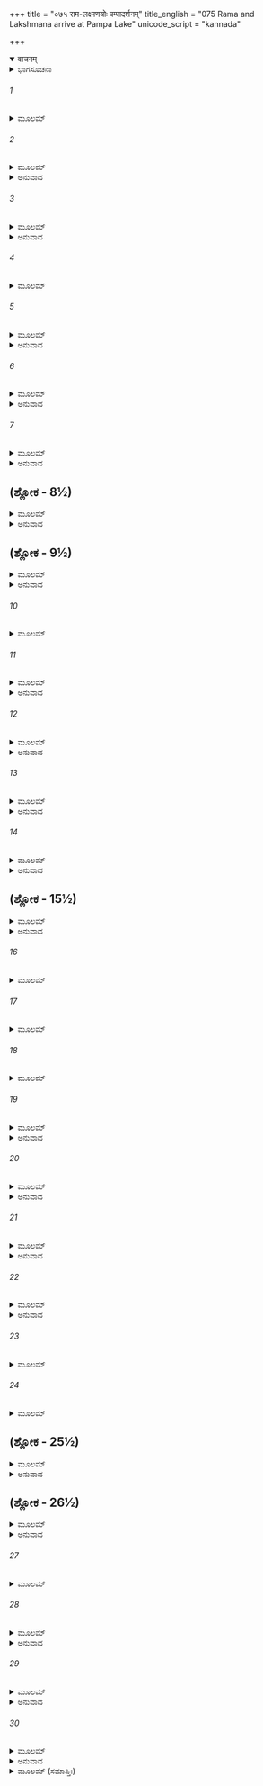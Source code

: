 +++
title = "०७५ राम-लक्ष्मणयोः पम्पादर्शनम्"
title_english = "075 Rama and Lakshmana arrive at Pampa Lake"
unicode_script = "kannada"

+++
<details open><summary>वाचनम्</summary>

<div class="audioEmbed"  caption="श्रीराम-हरिसीताराममूर्ति-घनपाठिभ्यां वचनम्" src="https://archive.org/download/Ramayana-recitation-Sriram-harisItArAmamUrti-Ghanapaati-v2/Kanda_3/Kanda_3_ARK-075-Rama_Lakshmanayoho_Pampaa_Darshanam.mp3"></div>
</details>



<details><summary>ಭಾಗಸೂಚನಾ</summary>

ಶ್ರೀರಾಮ-ಲಕ್ಷ್ಮಣರು ಸಂಭಾಷಿಸುತ್ತಾ ಪಂಪಾಸರೋವರದ ತೀರಕ್ಕೆ ಹೋದುದು
</details>

###### 1


<details><summary>ಮೂಲಮ್</summary>

ದಿವಂ ತು ತಸ್ಯಾಂ ಯಾತಾಯಾಂ ಶಬರ್ಯಾಂ ಸ್ವೇನ ತೇಜಸಾ ।  
ಲಕ್ಷ್ಮಣೇನ ಸಹ ಭ್ರಾತ್ರಾ ಚಿಂತಯಾಮಾಸ ರಾಘವಃ ॥
</details>

###### 2


<details><summary>ಮೂಲಮ್</summary>

ಚಿಂತಯಿತ್ವಾ ತು ಧರ್ಮಾತ್ಮಾ ಪ್ರಭಾವಂ ತಂ ಮಹಾತ್ಮನಾಮ್ ।  
ಹಿತಕಾರಿಣಮೇಕಾಗ್ರಂ ಲಕ್ಷ್ಮಣಂ ರಾಘವೋಽಬ್ರವೀತ್ ॥
</details>

<details><summary>ಅನುವಾದ</summary>

ತನ್ನ ತೇಜದಿಂದ ಪ್ರಕಾಶಿತಳಾದ ಶಬರಿಯು ದಿವ್ಯಲೋಕಕ್ಕೆ ತೆರಳಿದ ಬಳಿಕ ಲಕ್ಷ್ಮಣ ಸಹಿತ ಧರ್ಮಾತ್ಮಾ ಶ್ರೀರಘುನಾಥನು ಆ ಮಹಾತ್ಮಾ ಮಹರ್ಷಿಯ ಪ್ರಭಾವವನ್ನು ಚಿಂತಿಸುತ್ತಾ ತನ್ನ ಹಿತದಲ್ಲೇ ಸಂಲಗ್ನನಾಗಿದ್ದ ಏಕಾಗ್ರಚಿತ್ತ ಲಕ್ಷ್ಮಣನಲ್ಲಿ ಹೀಗೆ ಹೇಳಿದನು.॥1-2॥
</details>

###### 3


<details><summary>ಮೂಲಮ್</summary>

ದೃಷ್ಟೋಮಯಾಽಽಶ್ರಮಃ ಸೌಮ್ಯ ಬಹ್ವಾಶ್ಚರ್ಯಃ ಕೃತಾತ್ಮನಾಮ್ ।  
ವಿಶ್ವಸ್ತಮೃಗಶಾರ್ದೂಲೋ ನಾನಾ ವಿಹಗಸೇವಿತಃ ॥
</details>

<details><summary>ಅನುವಾದ</summary>

ಸೌಮ್ಯ! ನಾನು ಆ ಪುಣ್ಯಾತ್ಮ ಮಹರ್ಷಿಗಳ ಈ ಪವಿತ್ರ ಆಶ್ರಮವನ್ನು ನೋಡಿದೆ. ಇಲ್ಲಿ ಅನೇಕ ಆಶ್ಚರ್ಯಜನಕ ವಿಷಯಗಳಿವೆ. ಜಿಂಕೆ ಮತ್ತು ಹುಲಿ ಪರಸ್ಪರ ವಿಶ್ವಾಸದಿಂದ ಇವೆ. ನಾನಾ ರೀತಿಯ ಪಕ್ಷಿಗಳು ಈ ಆಶ್ರಮವನ್ನು ಸೇರಿ ವಾಸಿಸುತ್ತಿವೆ.॥3॥
</details>

###### 4


<details><summary>ಮೂಲಮ್</summary>

ಸಪ್ತಾನಾಂ ಚ ಸಮುದ್ರಾಣಾಂ ತೇಷಾಂ ತೀರ್ಥೇಷು ಲಕ್ಷ್ಮಣ ।  
ಉಪಸ್ಪೃಷ್ಟಂ ಚ ವಿಧಿವತ್ ಪಿತರಶ್ಚಾಪಿ ತರ್ಪಿತಾಃ ॥
</details>

###### 5


<details><summary>ಮೂಲಮ್</summary>

ಪ್ರಣಷ್ಟಮಶುಭಂ ತನ್ನಃ ಕಲ್ಯಾಣಂ ಸಮುಪಸ್ಥಿತಮ್ ।  
ತೇನ ತತ್ತ್ವೇನ ಹೃಷ್ಟಂ ಮೇ ಮನೋ ಲಕ್ಷ್ಮಣ ಸಂಪ್ರತಿ ॥
</details>

<details><summary>ಅನುವಾದ</summary>

ಲಕ್ಷ್ಮಣ! ಏಳು ಸಮುದ್ರಗಳ ಜಲದಿಂದ ತುಂಬಿದ ಇಲ್ಲಿನ ತೀರ್ಥದಲ್ಲಿ ನಾವು ವಿಧಿವತ್ತಾಗಿ ಸ್ನಾನ ಹಾಗೂ ಪಿತೃತರ್ಪಣ ಮಾಡಿದೆವು. ಇದರಿಂದ ನಮ್ಮ ಎಲ್ಲ ಅನಿಷ್ಟವು ನಾಶವಾಯಿತು. ಈಗ ನಮ್ಮ ಶ್ರೇಯಸ್ಸಿನ ಸಮಯ ಬಂದಿದೆ. ಸುಮಿತ್ರಾಕುಮಾರ! ಇದರಿಂದ ಈಗ ನನ್ನ ಮನಸ್ಸಿನಲ್ಲಿ ಹೆಚ್ಚಿದ ಪ್ರಸನ್ನತೆ ಉಂಟಾಗಿದೆ.॥4-5॥
</details>

###### 6


<details><summary>ಮೂಲಮ್</summary>

ಹೃದಯೇ ಹಿ ನರವ್ಯಾಘ್ರ ಶುಭಮಾವಿರ್ಭವಿಷ್ಯತಿ ।  
ತದಾಗಚ್ಛ ಗಮಿಷ್ಯಾವಃ ಪಂಪಾಂ ತಾಂ ಪ್ರಿಯದರ್ಶನಾಮ್ ॥
</details>

<details><summary>ಅನುವಾದ</summary>

ನರಶ್ರೇಷ್ಠನೇ! ಈಗ ನನ್ನ ಹೃದಯದಲ್ಲಿ ಯಾವುದೋ ಶುಭ ಸಂಕಲ್ಪ ಏಳುತ್ತಿದೆ. ಅದಕ್ಕಾಗಿ ನಡೆ, ಈಗ ನಾವಿಬ್ಬರೂ ಪರಮ ಸುಂದರ ಪಂಪಾಸರೋವರದ ತೀರಕ್ಕೆ ಹೋಗುವಾ.॥6॥
</details>

###### 7


<details><summary>ಮೂಲಮ್</summary>

ಋಶ್ಯಮೂಕೋ ಗಿರಿರ್ಯತ್ರ ನಾತಿದೂರೇ ಪ್ರಕಾಶತೇ ।  
ಯಸ್ಮಿನ್ವಸತಿ ಧರ್ಮಾತ್ಮಾ ಸುಗ್ರೀವೋಽಂಶುಮತಃ ಸುತಃ ॥
</details>

<details><summary>ಅನುವಾದ</summary>

ಅಲ್ಲಿಂದ ಸ್ವಲ್ಪ ದೂರದಲ್ಲೇ ಸೂರ್ಯಪುತ್ರ ಸುಗ್ರೀವನು ವಾಸಿಸುವ ಋಷ್ಯಮೂಕ ಪರ್ವತವು ಶೋಭಿಸುತ್ತಿದೆ.॥7॥
</details>

## (ಶ್ಲೋಕ - 8½)


<details><summary>ಮೂಲಮ್</summary>

ನಿತ್ಯಂ ವಾಲಿಭಯಾತ್ ತ್ರಸ್ತಶ್ಚತುರ್ಭಿಃ ಸಹ ವಾನರೈಃ ।  
ಅಹಂತ್ವರೇ ಚ ತಂ ದ್ರಷ್ಟುಂ ಸುಗ್ರೀವಂ ವಾನರರ್ಷಭಮ್ ॥  
ತದಧೀನಂ ಹಿ ಮೇಕಾರ್ಯಂ ಸೀತಾಯಾಃ ಪರಿಮಾರ್ಗಣಮ್ ।
</details>

<details><summary>ಅನುವಾದ</summary>

ವಾಲಿಯ ಭಯದಿಂದ ಸದಾ ಹೆದರಿರುವುದರಿಂದ ಅವನು ನಾಲ್ಕು ವಾನರರೊಂದಿಗೆ ಆ ಪರ್ವತದಲ್ಲಿ ಇರುವನು. ವಾನರ ಶ್ರೇಷ್ಠ ಸುಗ್ರೀವನನ್ನು ಭೆಟ್ಟಿಯಾಗಲು ಆತುರವಾಗಿದ್ದೇನೆ. ಏಕೆಂದರೆ ಸೀತಾನ್ವೇಷಣ ಕಾರ್ಯವು ಅವನ ಅಧೀನವೇ ಆಗಿದೆ.॥8½॥
</details>

## (ಶ್ಲೋಕ - 9½)


<details><summary>ಮೂಲಮ್</summary>

ಇತಿ ಬ್ರುವಾಣಂ ತಂ ವೀರಂ ಸೌಮಿತ್ರಿರಿದಮಬ್ರವೀತ್ ॥  
ಗಚ್ಛಾವಸ್ತ್ವರಿತಂ ತತ್ರ ಮಮಾಪಿ ತ್ವರತೇ ಮನಃ ।
</details>

<details><summary>ಅನುವಾದ</summary>

ಹೀಗೆ ಮಾತನಾಡುತ್ತಾ ವೀರ ಶ್ರೀರಾಮನಲ್ಲಿ ಲಕ್ಷ್ಮಣನು ಹೀಗೆ ಹೇಳಿದನು - ಅಣ್ಣಾ! ನಾವಿಬ್ಬರೂ ಶೀಘ್ರವಾಗಿ ಅಲ್ಲಿಗೆ ಹೋಗಬೇಕು. ನನ್ನ ಮನಸ್ಸೂ, ಆತುರವಾಗಿದೆ.॥9½॥
</details>

###### 10


<details><summary>ಮೂಲಮ್</summary>

ಆಶ್ರಮಾತ್ತು ತತಸ್ತಸ್ಮಾನ್ನಿಷ್ಕ್ರಮ್ಯ ಸ ವಿಶಾಂಪತಿಃ ॥
</details>

###### 11


<details><summary>ಮೂಲಮ್</summary>

ಆಜಗಾಮ ತತಃಪಂಪಾಂ ಲಕ್ಷ್ಮಣೇನ ಸಹ ಪ್ರಭುಃ ।  
ಸಮೀಕ್ಷಮಾಣಃ ಪುಷ್ಪಾಢ್ಯಂ ಸರ್ವತೋ ವಿಪುಲದ್ರುಮಮ್ ॥
</details>

<details><summary>ಅನುವಾದ</summary>

ಅನಂತರ ಪ್ರಜಾಪಾಲಕ ಶ್ರೀರಾಮನು ಲಕ್ಷ್ಮಣನೊಂದಿಗೆ ಆ ಆಶ್ರಮದಿಂದ ಹೊರಟು ಎಲ್ಲೆಡೆ ಹೂವುಗಳಿಂದ ತುಂಬಿದ ನಾನಾ ಪ್ರಕಾರದ ವೃಕ್ಷಗಳ ಶೋಭೆಯನ್ನು ನೋಡುತ್ತಾ ಪಂಪಾ ಸರೊವರದ ತೀರಕ್ಕೆ ಬಂದನು.॥10-11॥
</details>

###### 12


<details><summary>ಮೂಲಮ್</summary>

ಕೋಯಷ್ಟಿಭಿಶ್ಚಾರ್ಜುನಕೈಃ ಶತಪತ್ರೈಶ್ಚ ಕೀರಕೈಃ ।  
ಏತೈಶ್ಚಾನ್ಮೈಶ್ಚ ಬಹುಭಿರ್ನಾದಿತಂ ತದ್ವನಂ ಮಹತ್ ॥
</details>

<details><summary>ಅನುವಾದ</summary>

ಆ ವಿಶಾಲ ವನವು ಟಿಟ್ಟಿಭ, ನವಿಲು, ಮರಕುಟಕ, ಗಿಳಿ ಹಾಗೂ ಇತರ ಅನೇಕ ಪಕ್ಷಿಗಳ ಕಲರವದಿಂದ ಪ್ರತಿಧ್ವನಿಸುತ್ತಿತ್ತು.॥12॥
</details>

###### 13


<details><summary>ಮೂಲಮ್</summary>

ಸ ರಾಮೋ ವಿವಿಧಾನ್ ವೃಕ್ಷಾನ್ ಸರಾಂಸಿ ವಿವಿಧಾನಿ ಚ ।  
ಪಶ್ಯನ್ಕಾಮಾಭಿಸಂತಪ್ತೋ ಜಗಾಮ ಪರಮಂ ಹ್ರದಮ್ ॥
</details>

<details><summary>ಅನುವಾದ</summary>

ಶ್ರೀರಾಮನ ಮನಸ್ಸಿನಲ್ಲಿ ಸೀತೆಯನ್ನು ಸಂದರ್ಶಿಸುವ ಲಾಲಸೆ ಉಂಟಾಗಿತ್ತು, ಇದರಿಂದ ಸಂತಪ್ತನಾಗಿ ಅವನು ನಾನಾ ಪ್ರಕಾರದ ವೃಕ್ಷಗಳ, ಬಗೆ-ಬಗೆಯ ಸರೋವರಗಳ ಶೋಭೆಯನ್ನು ನೋಡುತ್ತಾ ಆ ಉತ್ತಮ ಜಲಾಶಯದ ಬಳಿಗೆ ಬಂದನು.॥13॥
</details>

###### 14


<details><summary>ಮೂಲಮ್</summary>

ಸ ತಾಮಾಸಾದ್ಯ ವೈ ರಾಮೋ ದೂರಾತ್ ಪಾನೀಯವಾಹೀನೀಮ್ ।  
ಮತಂಗಸರಸಂ ನಾಮ ಹ್ರದಂ ಸಮವಗಾಹತ ॥
</details>

<details><summary>ಅನುವಾದ</summary>

ಪಂಪಾ ಎಂದು ಪ್ರಸಿದ್ಧವಾದ ಆ ಸರೋವರವು ಕುಡಿಯಲು ಯೋಗ್ಯವಾದ ನೀರಿನಿಂದ ತುಂಬಿತ್ತು. ಶ್ರೀರಾಮನು ದೂರದಿಂದ ನಡೆದು ಅದರ ತೀರಕ್ಕೆ ಬಂದಿದ್ದನು. ಬಂದು ಅವನು ಮತಂಗಸರಸ್ಸು ಎಂಬ ಕುಂಡದಲ್ಲಿ ಸ್ನಾನಮಾಡಿದನು.॥14॥
</details>

## (ಶ್ಲೋಕ - 15½)


<details><summary>ಮೂಲಮ್</summary>

ತತ್ರ ಜಗ್ಮತುರವ್ಯಗ್ರೌ ರಾಘವೌ ಹಿ ಸಮಾಹಿತೌ ।  
ಸ ತು ಶೋಕಸಮಾವಿಷ್ಟೋ ರಾಮೋ ದಶರಥಾತ್ಮಜಃ ॥  
ವಿವೇಶ ನಲಿನೀಂ ರಮ್ಯಾಂ ಪಂಕಜೈಶ್ಚ ಸಮಾವೃತಾಮ್ ।
</details>

<details><summary>ಅನುವಾದ</summary>

ಅವರಿಬ್ಬರೂ ರಘುವಂಶೀ ವೀರರು ಶಾಂತ, ಏಕಾಗ್ರಚಿತ್ತರಾಗಿ ತಲುಪಿದ್ದರು. ಸೀತೆಯ ಶೋಕದಿಂದ ವ್ಯಾಕುಲನಾದ ದಶರಥನಂದನ ಶ್ರೀರಾಮನು ಆ ರಮಣೀಯವಾದ ಕಮಲಗಳಿಂದ ವ್ಯಾಪ್ತವಾದ ಪಂಪಾಪುಷ್ಕರಿಣಿಯ ಪ್ರದೇಶವನ್ನು ಪ್ರವೇಶಿಸಿದನು.॥15½॥
</details>

###### 16


<details><summary>ಮೂಲಮ್</summary>

ತಿಲಕಾಶೋಕಪುನ್ನಾಗಬಕುಲೋದ್ದಾಲಕಾಶಿನೀಮ್ ॥
</details>

###### 17


<details><summary>ಮೂಲಮ್</summary>

ರಮ್ಯೋಪವನಸಂಬಾಧಾಂ ಪದ್ಮಸಂಪೀಡಿತೋದಕಾಮ್ ।  
ಸ್ಫಟಿಕೋಪಮತೋಯಾಂ ತಾಂ ಶ್ಲಕ್ಷ್ಣವಾಲುಕಸಂತತಾಮ್ ॥
</details>

###### 18


<details><summary>ಮೂಲಮ್</summary>

ಮತ್ಸ್ಯಕಚ್ಛಪಸಂಬಾಧಾಂ ತೀರಸ್ಥದ್ರುಮಶೋಭಿತಾಮ್ ।  
ಸಖೀಭಿರಿವ ಸಂಯುಕ್ತಾಂ ಲತಾಭಿರನುವೇಷ್ಟಿತಾಮ್ ॥
</details>

###### 19


<details><summary>ಮೂಲಮ್</summary>

ಕಿಂನರೋರಗಂಧರ್ವಯಕ್ಷರಾಕ್ಷಸಸೇವಿತಾಮ್ ।  
ನಾನಾದ್ರುಮಲತಾಕೀರ್ಣಾಂ ಶೀತವಾರಿನಿಧಿಂ ಶುಭಾಮ್ ॥
</details>

<details><summary>ಅನುವಾದ</summary>

ಅದರ ತೀರದಲ್ಲಿ ತಿಲಕ, ಅಶೋಕ, ನಾಗಕೇಸರ, ಬಕುಳ, ಪುನ್ನಾಗ, ಮುಂತಾದ ವೃಕ್ಷಗಳು ಶೋಭಿಸುತ್ತಿದ್ದವು. ಬಗೆ ಬಗೆಯ ರಮಣೀಯ ಉಪವನಗಳಿಂದ ಆವೃತವಾಗಿತ್ತು. ಅದರ ನೀರು ಕಮಲ ಪುಷ್ಪಗಳಿಂದ ಮುಚ್ಚಿಹೋಗಿತ್ತು ಹಾಗೂ ಸ್ಫಟಿಕ ಮಣಿಯಂತೆ ಸ್ವಚ್ಛವಾಗಿ ಕಾಣುತ್ತಿತ್ತು. ನೀರಿನ ತಳದಲ್ಲಿ ಸ್ವಚ್ಛವಾದ ಮರಳು ತುಂಬಿತ್ತು. ಮೀನು, ಆಮೆಗಳು ಅದರಲ್ಲಿ ತುಂಬಿದ್ದವು. ತೀರದ ವೃಕ್ಷಗಳು ಅದರ ಶೋಭೆಯನ್ನು ಹೆಚ್ಚಿಸಿವೆ. ಸುತ್ತಲು ಲತೆಗಳಿಂದ ಸುತ್ತಿಕೊಂಡಿದ್ದರಿಂದ ಅವು ಸಖಿಯರಿಂದ ಕೂಡಿರುವಂತೆ ಕಂಡುಬರುತ್ತಿದ್ದವು. ಕಿನ್ನರರು, ನಾಗರು, ಗಂಧರ್ವರು, ಯಕ್ಷರು, ರಾಕ್ಷಸರು, ಅದನ್ನು ಸೇವಿಸುತ್ತಿದ್ದರು. ಬಗೆ ಬಗೆಯ ವೃಕ್ಷಗಳಿಂದ ಮತ್ತು ಲತೆಗಳಿಂದ ಆವೃತವಾದ ಪಂಪೆಯು ಶೀತಲ ಜಲದ ಸುಂದರ ನಿಧಿಯಂತೆ ಕಂಗೊಳಿಸುತ್ತಿತ್ತು.॥16-19॥
</details>

###### 20


<details><summary>ಮೂಲಮ್</summary>

ಪದ್ಮಸೌಗಂಧಿಕೈಸ್ತಾಮ್ರಾಂ ಶುಕ್ಲಾಂ ಕುಮುದಮಂಡಲೈಃ ।  
ನೀಲಾಂ ಕುವಲಯೋದ್ಘಾಟೈರ್ಬಹುವರ್ಣಾಂ ಕುಥಾಮಿವ ॥
</details>

<details><summary>ಅನುವಾದ</summary>

ಅರುಣ ಕಮಲಗಳಿಂದ ಕೆಂಪಾಗಿ, ಕುಮುದ ಕುಸುಮಗಳಿಂದ ಬಿಳಿಯಾಗಿ, ನೀಲ ಕಮಲಗಳಿಂದ ನೀಲಿಯಾಗಿ ಕಾಣುವುದರಿಂದ ಅದು ಬಣ್ಣ ಬಣ್ಣದ ರತ್ನಕಂಬಳಿ ಯಂತೆ ಶೋಭಿಸುತ್ತಿತ್ತು.॥20॥
</details>

###### 21


<details><summary>ಮೂಲಮ್</summary>

ಅರವಿಂದೋತ್ಪಲವತೀಂ ಪದ್ಮಸೌಗಂಧಿಕಾಯುತಾಮ್ ।  
ಪುಷ್ಟಿತಾಮ್ರವಣೋಪೇತಾಂ ಬರ್ಹಿಣೋದ್ಘುಷ್ಪನಾದಿತಾಮ್ ॥
</details>

<details><summary>ಅನುವಾದ</summary>

ಆ ಪುಷ್ಕರಿಣಿಯಲ್ಲಿ ಅರವಿಂದ, ಉತ್ಪಲ ಅರಳಿದ್ದವು, ಪದ್ಮ, ಸೌಗಂಧಿಕ ಜಾತಿಯ ಪುಷ್ಪಗಳು ಶೋಭಿಸುತ್ತಿದ್ದವು. ಹೂವು ಬಿಟ್ಟ ಮಾವಿನ ತೋಪಿನಿಂದ ಸುತ್ತುವರಿದಿತ್ತು, ನವಿಲುಗಳ ಕೇಕೆನಾದದಿಂದ ಪ್ರತಿಧ್ವನಿಸುತ್ತಿತ್ತು.॥21॥
</details>

###### 22


<details><summary>ಮೂಲಮ್</summary>

ಸ ತಾಂ ದೃಷ್ಟ್ವಾ ತತಃ ಪಂಪಾಂ ರಾಮಃ ಸೌಮಿತ್ರಿಣಾ ಸಹ ।  
ವಿಲಲಾಪ ಸ ತೇಜಸ್ವೀ ರಾಮೋ ದಶರಥಾತ್ಮಜಃ ॥
</details>

<details><summary>ಅನುವಾದ</summary>

ಲಕ್ಷ್ಮಣ ಸಹಿತ ಶ್ರೀರಾಮನು ಆ ಮನೋಹರವಾಗಿರುವ ಪಂಪಾ ಸರೋವರವನ್ನು ನೋಡಿದಾಗ ಅವನ ಹೃದಯದಲ್ಲಿ ಸೀತೆಯ ವಿಯೋಗ-ವ್ಯಥೆ ಉರಿದೆದ್ದಿತು. ಆದ್ದರಿಂದ ತೇಜಸ್ವೀ ಶ್ರೀರಾಮನು ಅಲ್ಲಿ ವಿಲಾಪಿಸತೊಡಗಿದನು.॥22॥
</details>

###### 23


<details><summary>ಮೂಲಮ್</summary>

ತಿಲಕೈರ್ಬೀಜಪೂರೈಶ್ಚ ವಟೈಃ ಶುಕ್ಲದ್ರುಮೈಸ್ತಥಾ ।  
ಪುಷ್ಟಿತೈಃ ಕರವೀರೈಶ್ಚ ಪುಂನಾಗೈಶ್ಚ ಸುಪುಷ್ಟಿತೈಃ ॥
</details>

###### 24


<details><summary>ಮೂಲಮ್</summary>

ಮಾಲತೀಕುಂದಗುಲ್ಮೈಶ್ಚ ಭಾಂಡೀರೈರ್ನಿಚುಲೈಸ್ತಥಾ ।  
ಅಶೋಕೈಃ ಸಪ್ತಪರ್ಣೈಶ್ಚ ಕತಕೈರತಿಮುಕ್ತಕೈಃ ॥
</details>

## (ಶ್ಲೋಕ - 25½)


<details><summary>ಮೂಲಮ್</summary>

ಅನ್ಯೈಶ್ಚ ವಿವಿಧೈರ್ವೃಕ್ಷೈಃ ಪ್ರಮದಾಮಿವ ಭೂಷಿತಾಮ್ ।  
ಅಸ್ಯಾಸ್ತೀರೋ ತು ಪೂರ್ವೋಕ್ತಃ ಪರ್ವತೋ ಧಾತುಮಂಡಿತಃ ॥  
ಋಷ್ಯಮೂಕ ಇತಿ ಖ್ಯಾತಶ್ಚಿತ್ರಪುಷ್ಟಿತಪಾದಪಃ ।
</details>

<details><summary>ಅನುವಾದ</summary>

ತಿಲಕ ವೃಕ್ಷಗಳಿಂದಲೂ, ಸೀಬೆಗಿಡಗಳಿಂದಲೂ, ವಟವೃಕ್ಷಗಳಿಂದಲೂ, ಶ್ವೇತವೃಕ್ಷಗಳಿಂದಲೂ, ಪುಷ್ಟಿತವಾದ ಮತ್ತಿಮರ ಗಳಿಂದಲೂ, ಸುರಗೀ ಮರಗಳಿಂದಲೂ, ಮಾಲತೀ ಕುಂದವೃಕ್ಷಗಳ ಪೊದೆಗಳಿಂದಲೂ, ನೀರು ಹಲಸಿನ ಮರಗಳಿಂದಲೂ, ಅಶೋಕ ವೃಕ್ಷಗಳಿಂದಲೂ, ಏಳೆಲೆ ಬಾಳೆಯ ಗಿಡಗಳಿಂದಲೂ, ಕೃತಕ ಗಿಡಗಳಿಂದಲೂ, ತಾಳೆ ಮರಗಳಿಂದಲೂ ಇನ್ನೂ ಆನೇಕವಾದ ವೃಕ್ಷ ವಿಶೇಷಗಳಿಂದಲೂ ಸುಶೋಭಿತವಾದ ಪಂಪಾಸರೋವರವು ಬಗೆ-ಬಗೆಯ ವಸ್ತ್ರಾಭೂಷಣಗಳಿಂದ ಅಲಂಕೃತವಾದ ಪ್ರಮದೆಯಂತೆ ಕಂಡು ಬರುತ್ತಿತ್ತು. ಅದರ ತೀರದಲ್ಲೇ ವಿವಿಧ ಪ್ರಾಣಿಗಳಿಂದ ತುಂಬಿ ಋಷ್ಯಮೂಕ ಎಂಬ ಪರ್ವತವು ಸುಶೋಭಿತವಾಗಿತ್ತು. ಅದರ ಮೇಲೆ ಹೂವುಗಳಿಂದ ತುಂಬಿದ ವಿಚಿತ್ರ ವೃಕ್ಷಗಳು ಶೋಭಿಸುತ್ತಿದ್ದವು.॥23-25॥
</details>

## (ಶ್ಲೋಕ - 26½)


<details><summary>ಮೂಲಮ್</summary>

ಹರಿರ್ಋಕ್ಷರಜೋನಾಮ್ನಃ ಪುತ್ರಸ್ತಸ್ಯ ಮಹಾತ್ಮನಃ ॥  
ಅಧ್ಯಾಸ್ತೇ ತು ಮಹಾವೀರ್ಯ ಸುಗ್ರೀವ ಇತಿ ವಿಶ್ರುತಃ ।
</details>

<details><summary>ಅನುವಾದ</summary>

ಋಕ್ಷರಾಜ ಎಂಬ ಮಹಾತ್ಮಾ ವಾನರನ ಪುತ್ರ ಕಪಿಶ್ರೇಷ್ಠ ಮಹಾಪರಾಕ್ರಮಿ ಸುಗ್ರೀವನು ಅಲ್ಲಿ ವಾಸಿಸುತ್ತಿದ್ದನು.॥26½॥
</details>

###### 27


<details><summary>ಮೂಲಮ್</summary>

ಸುಗ್ರೀವಮಭಿಗಚ್ಛ ತ್ವಂ ವಾನರೇಂದ್ರ ನರರ್ಷಭ ॥
</details>

###### 28


<details><summary>ಮೂಲಮ್</summary>

ಇತ್ಯುವಾಚ ಪುನರ್ವಾಕ್ಯಂ ಲಕ್ಷ್ಮಣಂ ಸತ್ಯವಿಕ್ರಮಃ ।  
ಕಥಂ ಮಯಾ ವಿನಾ ಸೀತಾಂ ಶಕ್ಯಂ ಲಕ್ಷ್ಮಣ ಜೀವಿತುಮ್ ॥
</details>

<details><summary>ಅನುವಾದ</summary>

ಆಗ ಸತ್ಯ ಪರಾಕ್ರಮಿ ಶ್ರೀರಾಮನು ಪುನಃ ಲಕ್ಷ್ಮಣನಲ್ಲಿ ಹೇಳಿದನು - ನರಶ್ರೇಷ್ಠ ಲಕ್ಷ್ಮಣನೇ! ನೀನು ವಾನರರಾಜ ಸುಗ್ರೀವನ ಬಳಿಗೆ ಹೋಗು, ನಾನು ಸೀತೆಯಿಲ್ಲದೆ ಹೇಗೆ ಬದುಕಿರಲಿ.॥27-28॥
</details>

###### 29


<details><summary>ಮೂಲಮ್</summary>

ಇತ್ಯೇವಮುಕ್ತ್ವಾ ಮದನಾಭಿಪೀಡಿತಃ  
ಸ ಲಕ್ಷ್ಮಣಂ ವಾಕ್ಯಮನನ್ಯಚೇತನಃ ।  
ವಿವೇಶ ಪಂಪಾಂ ನಲಿನೀಂ ಮನೋರಮಾಂ  
ತಮುತ್ತಮಂ ಶೋಕಮುದೀರಯಾಣಃ ॥
</details>

<details><summary>ಅನುವಾದ</summary>

ಹೀಗೆ ಹೇಳಿ ಸೀತೆಯನ್ನು ಕಾಣುವ ಕಾಮನೆಯಿಂದ ಪೀಡಿತ ಹಾಗೂ ಆಕೆಯ ಕುರಿತು ಅನನ್ಯ ಅನುರಾಗವುಳ್ಳ ಶ್ರೀರಾಮನು ಮಹಾಶೋಕವನ್ನು ಪ್ರಕಟಿಸುತ್ತಾ ಆ ಮನೋರಮ ಪುಷ್ಕರಿಣಿ ಪಂಪೆಯಲ್ಲಿ ಇಳಿದನು.॥29॥
</details>

###### 30


<details><summary>ಮೂಲಮ್</summary>

ಕ್ರಮೇಣ ಗತ್ವಾ ಪ್ರವಿಲೋಕಯನ್ವನಂ  
ದದರ್ಶ ಪಂಪಾಂ ಶುಭದರ್ಶಕಾನನಾಮ್ ।  
ಅನೇಕ ನಾನಾವಿಧಪಕ್ಷಿಸಂಕುಲಾಂ  
ವಿವೇಶ ರಾಮಃ ಸಹ ಲಕ್ಷ್ಮಣೇನ ॥
</details>

<details><summary>ಅನುವಾದ</summary>

ವನದ ಶೋಭೆಯನ್ನು ನೋಡುತ್ತಾ ಅಲ್ಲಿಗೆ ಹೋಗಿ ಲಕ್ಷ್ಮಣ ಸಹಿತ ಶ್ರೀರಾಮನು ಪಂಪಾಸರೋವರವನ್ನು ನೋಡಿದನು. ಅದರ ದಡದ ಸುತ್ತಲೂ ಇರುವ ಕಾನನವು ಬಹಳ ಸುಂದರ, ದರ್ಶನಿಯಾಗಿತ್ತು. ಅನೇಕ ಪ್ರಕಾರದ ಗುಂಪು - ಗುಂಪಾದ ಪಕ್ಷಿಗಳು ಅಲ್ಲಿ ಎಲ್ಲ ಕಡೆ ತುಂಬಿಕೊಂಡಿದ್ದವು. ತಮ್ಮನೊಡನೆ ಶ್ರೀರಘುನಾಥನು ಪಂಪಾಸರೋವರದ ನೀರಿನಲ್ಲಿ ಪ್ರವೇಶಿಸಿದನು.॥30॥
</details>

<details><summary>ಮೂಲಮ್ (ಸಮಾಪ್ತಿಃ)</summary>

ಶ್ರೀ ವಾಲ್ಮೀಕಿವಿರಚಿತ ಆರ್ಷರಾಮಾಯಣ ಆದಿಕಾವ್ಯದ ಅರಣ್ಯಕಾಂಡದಲ್ಲಿ ಎಪ್ಪತ್ತೈದನೆಯ ಸರ್ಗ ಸಂಪೂರ್ಣವಾಯಿತು. ॥75॥  
ಅರಣ್ಯಕಾಂಡವು ಸಂಪೂರ್ಣವಾಯಿತು.
</details>